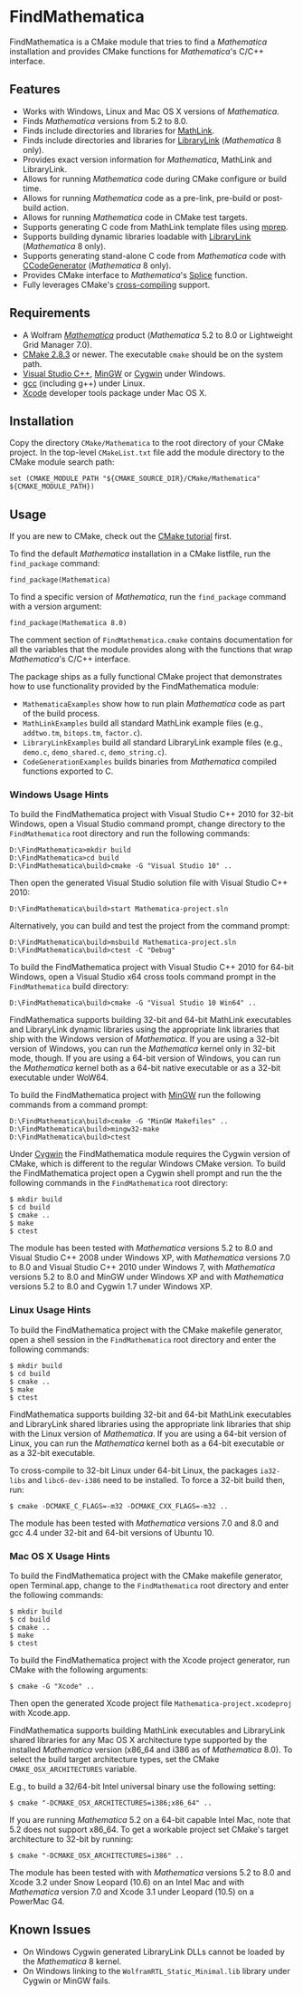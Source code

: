 FindMathematica
===============

FindMathematica is a CMake module that tries to find a *Mathematica* installation and
provides CMake functions for *Mathematica*'s C/C++ interface.

Features
--------

* Works with Windows, Linux and Mac OS X versions of *Mathematica*.
* Finds *Mathematica* versions from 5.2 to 8.0.
* Finds include directories and libraries for [MathLink][mtlnk].
* Finds include directories and libraries for [LibraryLink][wll] (*Mathematica* 8 only).
* Provides exact version information for *Mathematica*, MathLink and LibraryLink.
* Allows for running *Mathematica* code during CMake configure or build time.
* Allows for running *Mathematica* code as a pre-link, pre-build or post-build action.
* Allows for running *Mathematica* code in CMake test targets.
* Supports generating C code from MathLink template files using [mprep][mprp].
* Supports building dynamic libraries loadable with [LibraryLink][wll] (*Mathematica* 8 only).
* Supports generating stand-alone C code from *Mathematica* code with [CCodeGenerator][ccg]
  (*Mathematica* 8 only).
* Provides CMake interface to *Mathematica*'s [Splice][splc] function.
* Fully leverages CMake's [cross-compiling][ccrc] support.

Requirements
------------

* A Wolfram [*Mathematica*][wmma] product (*Mathematica* 5.2 to 8.0 or
  Lightweight Grid Manager 7.0).
* [CMake 2.8.3][cmk] or newer. The executable `cmake` should be on the system path.
* [Visual Studio C++][vslstd], [MinGW][mingw] or [Cygwin][cgwn] under Windows.
* [gcc][gcc] (including g++) under Linux.
* [Xcode][xcdt] developer tools package under Mac OS X.

Installation
------------

Copy the directory `CMake/Mathematica` to the root directory of your CMake project. In the
top-level `CMakeList.txt` file add the module directory to the CMake module search path:

    set (CMAKE_MODULE_PATH "${CMAKE_SOURCE_DIR}/CMake/Mathematica" ${CMAKE_MODULE_PATH})

Usage
-----

If you are new to CMake, check out the [CMake tutorial][cmtut] first.

To find the default *Mathematica* installation in a CMake listfile, run the `find_package`
command:

    find_package(Mathematica)

To find a specific version of *Mathematica*, run the `find_package` command with a version
argument:

    find_package(Mathematica 8.0)

The comment section of `FindMathematica.cmake` contains documentation for all the variables
that the module provides along with the functions that wrap *Mathematica*'s C/C++ interface.

The package ships as a fully functional CMake project that demonstrates how to use functionality
provided by the FindMathematica module:

* `MathematicaExamples` show how to run plain *Mathematica* code as part of the build process.
* `MathLinkExamples` build all standard MathLink example files (e.g., `addtwo.tm`, `bitops.tm`,
  `factor.c`).
* `LibraryLinkExamples` build all standard LibraryLink example files (e.g., `demo.c`,
  `demo_shared.c`, `demo_string.c`).
* `CodeGenerationExamples` builds binaries from *Mathematica* compiled functions exported to C.

### Windows Usage Hints

To build the FindMathematica project with Visual Studio C++ 2010 for 32-bit Windows, open a Visual
Studio command prompt, change directory to the `FindMathematica` root directory and run the
following commands:

    D:\FindMathematica>mkdir build
    D:\FindMathematica>cd build
    D:\FindMathematica\build>cmake -G "Visual Studio 10" ..

Then open the generated Visual Studio solution file with Visual Studio C++ 2010:

    D:\FindMathematica\build>start Mathematica-project.sln

Alternatively, you can build and test the project from the command prompt:

    D:\FindMathematica\build>msbuild Mathematica-project.sln
    D:\FindMathematica\build>ctest -C "Debug"

To build the FindMathematica project with Visual Studio C++ 2010 for 64-bit Windows, open a Visual
Studio x64 cross tools command prompt in the `FindMathematica` build directory:

    D:\FindMathematica\build>cmake -G "Visual Studio 10 Win64" ..

FindMathematica supports building 32-bit and 64-bit MathLink executables and LibraryLink dynamic
libraries using the appropriate link libraries that ship with the Windows version of *Mathematica*.
If you are using a 32-bit version of Windows, you can run the *Mathematica* kernel only in
32-bit mode, though. If you are using a 64-bit version of Windows, you can run the *Mathematica*
kernel both as a 64-bit native executable or as a 32-bit executable under WoW64.

To build the FindMathematica project with [MinGW][mingw] run the following commands from a command
prompt:

    D:\FindMathematica\build>cmake -G "MinGW Makefiles" ..
    D:\FindMathematica\build>mingw32-make
    D:\FindMathematica\build>ctest

Under [Cygwin][cgwn] the FindMathematica module requires the Cygwin version of CMake, which
is different to the regular Windows CMake version.
To build the FindMathematica project open a Cygwin shell prompt and run the the following
commands in the `FindMathematica` root directory:

    $ mkdir build
    $ cd build
    $ cmake ..
    $ make
    $ ctest

The module has been tested with *Mathematica* versions 5.2 to 8.0 and Visual Studio C++ 2008 under
Windows XP, with *Mathematica* versions 7.0 to 8.0 and Visual Studio C++ 2010 under Windows 7,
with *Mathematica* versions 5.2 to 8.0 and MinGW under Windows XP and with *Mathematica*
versions 5.2 to 8.0 and Cygwin 1.7 under Windows XP.

### Linux Usage Hints

To build the FindMathematica project with the CMake makefile generator, open a shell session
in the `FindMathematica` root directory and enter the following commands:

    $ mkdir build
    $ cd build
    $ cmake ..
    $ make
    $ ctest

FindMathematica supports building 32-bit and 64-bit MathLink executables and LibraryLink shared
libraries using the appropriate link libraries that ship with the Linux version of *Mathematica*.
If you are using a 64-bit version of Linux, you can run the *Mathematica* kernel both as a 64-bit
executable or as a 32-bit executable.

To cross-compile to 32-bit Linux under 64-bit Linux, the packages `ia32-libs` and `libc6-dev-i386`
need to be installed. To force a 32-bit build then, run:

    $ cmake -DCMAKE_C_FLAGS=-m32 -DCMAKE_CXX_FLAGS=-m32 ..

The module has been tested with *Mathematica* versions 7.0 and 8.0 and gcc 4.4 under 32-bit and
64-bit versions of Ubuntu 10.

### Mac OS X Usage Hints

To build the FindMathematica project with the CMake makefile generator, open Terminal.app,
change to the `FindMathematica` root directory and enter the following commands:

    $ mkdir build
    $ cd build
    $ cmake ..
    $ make
    $ ctest

To build the FindMathematica project with the Xcode project generator, run CMake with the
following arguments:

    $ cmake -G "Xcode" ..

Then open the generated Xcode project file `Mathematica-project.xcodeproj` with Xcode.app.

FindMathematica supports building MathLink executables and LibraryLink shared libraries for any
Mac OS X architecture type supported by the installed *Mathematica* version (x86_64 and i386 as
of *Mathematica* 8.0). To select the build target architecture types, set the CMake
`CMAKE_OSX_ARCHITECTURES` variable.

E.g., to build a 32/64-bit Intel universal binary use the following setting:

    $ cmake "-DCMAKE_OSX_ARCHITECTURES=i386;x86_64" ..

If you are running *Mathematica* 5.2 on a 64-bit capable Intel Mac, note that 5.2 does not
support x86_64. To get a workable project set CMake's target architecture to 32-bit by running:

    $ cmake "-DCMAKE_OSX_ARCHITECTURES=i386" ..

The module has been tested with with *Mathematica* versions 5.2 to 8.0 and Xcode 3.2 under
Snow Leopard (10.6) on an Intel Mac and with *Mathematica* version 7.0 and Xcode 3.1 under
Leopard (10.5) on a PowerMac G4.

Known Issues
------------

* On Windows Cygwin generated LibraryLink DLLs cannot be loaded by the *Mathematica* 8 kernel.
* On Windows linking to the `WolframRTL_Static_Minimal.lib` library under Cygwin or MinGW fails.

[ccg]:http://reference.wolfram.com/mathematica/CCodeGenerator/guide/CCodeGenerator.html
[ccrc]:http://www.cmake.org/Wiki/CMake_Cross_Compiling
[cgwn]:http://www.cygwin.com/
[cmk]:http://www.cmake.org/cmake/resources/software.html
[cmtut]:http://www.cmake.org/cmake/help/cmake_tutorial.html
[gcc]:http://gcc.gnu.org/
[mingw]:http://www.mingw.org/
[mprp]:http://reference.wolfram.com/mathematica/ref/program/mprep.html
[mtlnk]:http://reference.wolfram.com/mathematica/guide/MathLinkAPI.html
[splc]:http://reference.wolfram.com/mathematica/ref/Splice.html
[vslstd]:http://msdn.microsoft.com/vstudio/
[wll]:http://reference.wolfram.com/mathematica/guide/LibraryLink.html
[wmma]:http://www.wolfram.com/mathematica/
[xcdt]:http://developer.apple.com/tools/xcode/
